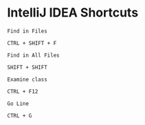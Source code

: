 # IntelliJ IDEA Shortcuts


`Find in Files`
```
CTRL + SHIFT + F
```

`Find in All Files`
```
SHIFT + SHIFT
```

`Examine class`
```
CTRL + F12
```


`Go Line`
```
CTRL + G
```